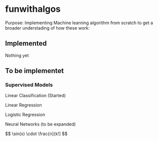 # funwithalgos
Purpose: Implementing Machine learning algorithm from scratch to get a broader understading of how these work:

## Implemented
Nothing yet

## To be implementet
### Supervised Models
Linear Classification (Started)

Linear Regression

Logistic Regression

Neural Networks (to be expanded)

$$ \sin(x) \cdot \frac{n]{k!] $$
